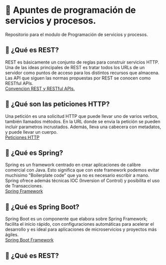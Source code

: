 # 📓 Apuntes de programación de servicios y procesos.
Repositorio para el modulo de Programación de servicios y procesos.

## 📍 ¿Qué es REST?
REST es básicamente un conjunto de reglas para construir servicios HTTP. Una de las ideas principales de REST es tratar todos los URLs de un servidor como puntos de acceso para los distintos recursos que almacena. Las API que siguen 
las normas propuestas por REST se conocen como RESTful APIs.   
[Convencion REST y RESTful APIs.](https://github.com/JasonDGian/Jandula-PSYP/blob/main/0-REST.md)

## 📍 ¿Qué son las peticiones HTTP?
Una petición es una solicitud HTTP que puede llevar uno de varios verbos, también llamados métodos. 
En la URL donde se envia la petición se pueden incluir parametros incrustados.
Además, lleva una cabecera con metadatos, y puede llevar un cuerpo.    
[Peticiones HTTP](https://github.com/JasonDGian/Jandula-PSYP/blob/main/0.1-Peticiones.md)   

## 📍 ¿Qué es Spring?
Spring es un framework centrado en crear aplicaciones de calibre comercial con Java. Esto significa que con este framework podemos evitar muchisimo "Boilerplate code" que ya no es necesario escribir a mano. Spring ofrece además técnicas IOC (Inversion of Control) y posibilita el uso de Transacciones.   
[Spring Framework](https://github.com/JasonDGian/Jandula-PSYP/blob/main/1-Spring-framework.md)

## 📍 ¿Qué es Spring Boot?
Spring Boot es un componente que elabora sobre Spring Framework; facilita el inicio rápido, con configuraciones automáticas para acelerar el desarrollo y es ideal para aplicaciones de microservicios y proyectos más ágiles.    
[Spring Boot Framework](https://github.com/JasonDGian/Jandula-PSYP/blob/main/2-Spring-Boot.md)



## 📍 ¿Qué es REST?
